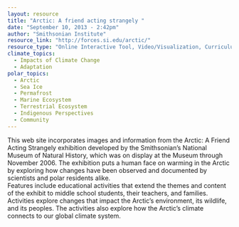 ```yaml
---
layout: resource
title: "Arctic: A friend acting strangely "
date: "September 10, 2013 - 2:42pm"
author: "Smithsonian Institute"
resource_link: "http://forces.si.edu/arctic/"
resource_type: "Online Interactive Tool, Video/Visualization, Curriculum, Website"
climate_topics:
  - Impacts of Climate Change
  - Adaptation
polar_topics:
  - Arctic
  - Sea Ice
  - Permafrost
  - Marine Ecosystem
  - Terrestrial Ecosystem
  - Indigenous Perspectives
  - Community
---
```


This web site incorporates images and information from the Arctic: A Friend Acting Strangely exhibition developed by the Smithsonian’s National Museum of Natural History, which was on display at the Museum through November 2006. The exhibition puts a human face on warming in the Arctic by exploring how changes have been observed and documented by scientists and polar residents alike.  
Features include educational activities that extend the themes and content of the exhibit to middle school students, their teachers, and families.  Activities explore changes that impact the Arctic’s environment, its wildlife, and its peoples.  The activities also explore how the Arctic’s climate connects to our global climate system.
